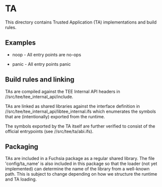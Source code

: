 # TA

This directory contains Trusted Application (TA) implementations and build rules.

## Examples

* noop - All entry points are no-ops

* panic - All entry points panic

## Build rules and linking

TAs are compiled against the TEE Internal API headers in
//src/tee/tee_internal_api/include.

TAs are linked as shared libraries against the interface definition
in //src/tee/tee_internal_api/libtee_internal.ifs which enumerates the symbols that
are (intentionally) exported from the runtime.

The symbols exported by the TA itself are further verified to consist of the
official entrypoints (see //src/tee/ta/abi.ifs).

## Packaging

TAs are included in a Fuchsia package as a regular shared library. The file
'config/ta_name' is also included in this package so that the loader (not yet
implemented) can determine the name of the library from a well-known path. This
is subject to change depending on how we structure the runtime and TA loading.

